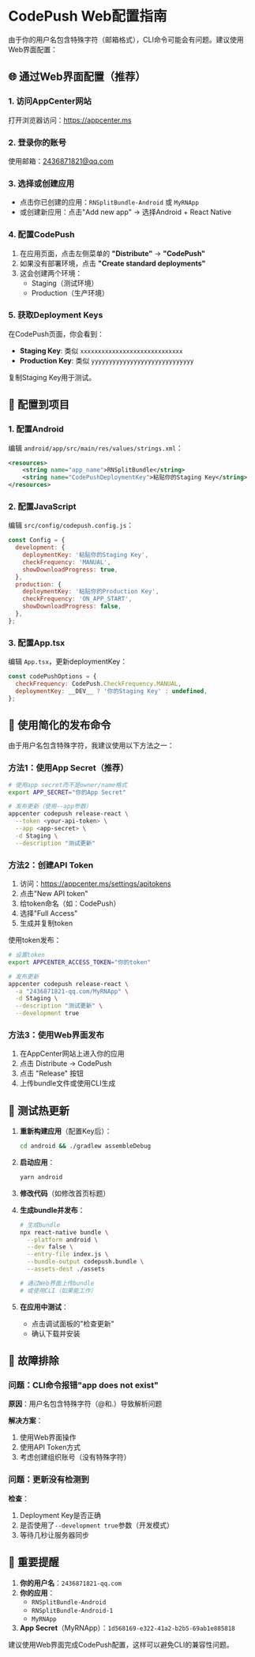 # CodePush Web配置指南

由于你的用户名包含特殊字符（邮箱格式），CLI命令可能会有问题。建议使用Web界面配置：

## 🌐 通过Web界面配置（推荐）

### 1. 访问AppCenter网站
打开浏览器访问：https://appcenter.ms

### 2. 登录你的账号
使用邮箱：2436871821@qq.com

### 3. 选择或创建应用
- 点击你已创建的应用：`RNSplitBundle-Android` 或 `MyRNApp`
- 或创建新应用：点击"Add new app" → 选择Android + React Native

### 4. 配置CodePush
1. 在应用页面，点击左侧菜单的 **"Distribute"** → **"CodePush"**
2. 如果没有部署环境，点击 **"Create standard deployments"**
3. 这会创建两个环境：
   - Staging（测试环境）
   - Production（生产环境）

### 5. 获取Deployment Keys
在CodePush页面，你会看到：
- **Staging Key**: 类似 `xxxxxxxxxxxxxxxxxxxxxxxxxxxxx`
- **Production Key**: 类似 `yyyyyyyyyyyyyyyyyyyyyyyyyyyyy`

复制Staging Key用于测试。

## 📝 配置到项目

### 1. 配置Android
编辑 `android/app/src/main/res/values/strings.xml`：
```xml
<resources>
    <string name="app_name">RNSplitBundle</string>
    <string name="CodePushDeploymentKey">粘贴你的Staging Key</string>
</resources>
```

### 2. 配置JavaScript
编辑 `src/config/codepush.config.js`：
```javascript
const Config = {
  development: {
    deploymentKey: '粘贴你的Staging Key',
    checkFrequency: 'MANUAL',
    showDownloadProgress: true,
  },
  production: {
    deploymentKey: '粘贴你的Production Key',
    checkFrequency: 'ON_APP_START',
    showDownloadProgress: false,
  },
};
```

### 3. 配置App.tsx
编辑 `App.tsx`，更新deploymentKey：
```javascript
const codePushOptions = {
  checkFrequency: CodePush.CheckFrequency.MANUAL,
  deploymentKey: __DEV__ ? '你的Staging Key' : undefined,
};
```

## 🚀 使用简化的发布命令

由于用户名包含特殊字符，我建议使用以下方法之一：

### 方法1：使用App Secret（推荐）
```bash
# 使用app secret而不是owner/name格式
export APP_SECRET="你的App Secret"

# 发布更新（使用--app参数）
appcenter codepush release-react \
  --token <your-api-token> \
  --app <app-secret> \
  -d Staging \
  --description "测试更新"
```

### 方法2：创建API Token
1. 访问：https://appcenter.ms/settings/apitokens
2. 点击"New API token"
3. 给token命名（如：CodePush）
4. 选择"Full Access"
5. 生成并复制token

使用token发布：
```bash
# 设置token
export APPCENTER_ACCESS_TOKEN="你的token"

# 发布更新
appcenter codepush release-react \
  -a "2436871821-qq.com/MyRNApp" \
  -d Staging \
  --description "测试更新" \
  --development true
```

### 方法3：使用Web界面发布
1. 在AppCenter网站上进入你的应用
2. 点击 Distribute → CodePush
3. 点击 "Release" 按钮
4. 上传bundle文件或使用CLI生成

## 📱 测试热更新

1. **重新构建应用**（配置Key后）：
   ```bash
   cd android && ./gradlew assembleDebug
   ```

2. **启动应用**：
   ```bash
   yarn android
   ```

3. **修改代码**（如修改首页标题）

4. **生成bundle并发布**：
   ```bash
   # 生成bundle
   npx react-native bundle \
     --platform android \
     --dev false \
     --entry-file index.js \
     --bundle-output codepush.bundle \
     --assets-dest ./assets

   # 通过Web界面上传bundle
   # 或使用CLI（如果能工作）
   ```

5. **在应用中测试**：
   - 点击调试面板的"检查更新"
   - 确认下载并安装

## 🔧 故障排除

### 问题：CLI命令报错"app does not exist"
**原因**：用户名包含特殊字符（@和.）导致解析问题

**解决方案**：
1. 使用Web界面操作
2. 使用API Token方式
3. 考虑创建组织账号（没有特殊字符）

### 问题：更新没有检测到
**检查**：
1. Deployment Key是否正确
2. 是否使用了`--development true`参数（开发模式）
3. 等待几秒让服务器同步

## 📌 重要提醒

1. **你的用户名**：`2436871821-qq.com`
2. **你的应用**：
   - `RNSplitBundle-Android`
   - `RNSplitBundle-Android-1`
   - `MyRNApp`
3. **App Secret**（MyRNApp）：`1d568169-e322-41a2-b2b5-69ab1e885818`

建议使用Web界面完成CodePush配置，这样可以避免CLI的兼容性问题。
